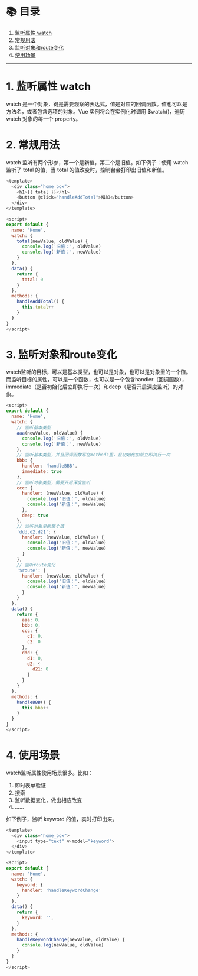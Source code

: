 # 📚 目录

1. [监听属性 watch](#1-监听属性watch)
2. [常规用法](#2-常规用法)
3. [监听对象和route变化](#3-监听对象和route变化)
4. [使用场景](#4-使用场景)
---

# 1. 监听属性 watch

watch 是一个对象，键是需要观察的表达式，值是对应的回调函数。值也可以是方法名，或者包含选项的对象。Vue 实例将会在实例化时调用 $watch()，遍历 watch 对象的每一个 property。

# 2. 常规用法

watch 监听有两个形参，第一个是新值，第二个是旧值。如下例子：使用 watch 监听了 total 的值，当 total 的值改变时，控制台会打印出旧值和新值。

```javascript
<template>
  <div class="home_box">
    <h1>{{ total }}</h1>
    <button @click="handleAddTotal">增加</button>
  </div>
</template>

<script>
export default {
  name: 'Home',
  watch: {
    total(newValue, oldValue) {
      console.log('旧值：', oldValue)
      console.log('新值：', newValue)
    }
  },
  data() {
    return {
      total: 0
    }
  },
  methods: {
    handleAddTotal() {
      this.total++
    }
  }
}
</script>
```

# 3. 监听对象和route变化

watch监听的目标，可以是基本类型，也可以是对象，也可以是对象里的一个值。而监听目标的属性，可以是一个函数，也可以是一个包含handler（回调函数），immediate（是否初始化后立即执行一次）和deep（是否开启深度监听）的对象。

```javascript
<script>
export default {
  name: 'Home',
  watch: {
    // 监听基本类型
    aaa(newValue, oldValue) {
      console.log('旧值：', oldValue)
      console.log('新值：', newValue)
    },
    // 监听基本类型，并且回调函数写在methods里，且初始化加载立即执行一次
    bbb: {
      handler: 'handleBBB',
      immediate: true
    },
    // 监听对象类型，需要开启深度监听
    ccc: {
      handler: (newValue, oldValue) {
        console.log('旧值：', oldValue)
        console.log('新值：', newValue)
      },
      deep: true
    },
    // 监听对象里的某个值
    'ddd.d2.d21': {
      handler: (newValue, oldValue) {
        console.log('旧值：', oldValue)
        console.log('新值：', newValue)
      }
    },
    // 监听route变化
    '$route': {
      handler: (newValue, oldValue) {
        console.log('旧值：', oldValue)
        console.log('新值：', newValue)
      }
    }
  },
  data() {
    return {
      aaa: 0,
      bbb: 0,
      ccc: {
        c1: 0,
        c2: 0
      },
      ddd: {
        d1: 0,
        d2: {
          d21: 0
        }
      }
    }
  },
  methods: {
    handleBBB() {
      this.bbb++
    }
  }
}
</script>
```

# 4. 使用场景

watch监听属性使用场景很多。比如：

1. 即时表单验证
2. 搜索
3. 监听数据变化，做出相应改变
4. ......

如下例子，监听 keyword 的值，实时打印出来。

```javascript
<template>
  <div class="home_box">
    <input type="text" v-model="keyword">
  </div>
</template>

<script>
export default {
  name: 'Home',
  watch: {
    keyword: {
      handler: 'handleKeywordChange'
    }
  },
  data() {
    return {
      keyword: '',
    }
  },
  methods: {
    handleKeywordChange(newValue, oldValue) {
      console.log(newValue, oldValue)
    }
  }
}
</script>
```

